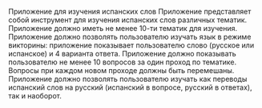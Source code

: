 Приложение для изучения испанских слов
Приложение представляет собой инструмент для изучения испанских слов различных тематик.
Приложение должно иметь не менее 10-ти тематик для изучения. Приложение должно позволять пользователю изучать язык в режиме викторины: приложение показывает пользователю слово (русское или испанское) и 4 варианта ответа. Приложение должно показывать пользователю не менее 10 вопросов за один проход по тематике. Вопросы при каждом новом проходе должны быть перемешаны. Приложение должно позволять пользователю изучать как переводы испанский слов на русский (испанский в вопросе, русский в ответах), так и наоборот. 